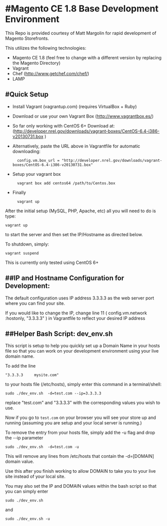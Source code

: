 #Magento CE 1.8 Base Development Environment
========================================

This Repo is provided courtesy of Matt Margolin for rapid development of Magento Storefronts. 

This utilizes the following technologies: 

* Magento CE 1.8 (feel free to change with a different version by replacing the Magento Directory)
* Vagrant 
* Chef (http://www.getchef.com/chef/)
* LAMP


#Quick Setup
-----------
* Install Vagrant (vagrantup.com) (requires VirtualBox + Ruby)
* Download or use your own Vagrant Box (http://www.vagrantbox.es/)
* So far only working with CentOS 6+ Download at: (http://developer.nrel.gov/downloads/vagrant-boxes/CentOS-6.4-i386-v20130731.box	)
* Alternatively, paste the URL above in Vagrantfile for automatic downloading:

		config.vm.box_url = "http://developer.nrel.gov/downloads/vagrant-boxes/CentOS-6.4-i386-v20130731.box"

* Setup your vagrant box

		vagrant box add centos64 /path/to/Centos.box
		
* Finally

		vagrant up 

After the initial setup (MySQL, PHP, Apache, etc) all you will need to do is type:
	
	vagrant up 

to start the server and then set the IP/Hostname as directed below.

To shutdown, simply:

	vagrant suspend

This is currently only tested using CentOS 6+ 



##IP and Hostname Configuration for Development: 
-------------------------------

The default configuration uses IP address 3.3.3.3 as the web server port where you can find your site.

If you would like to change the IP, change line 11 ( config.vm.network :hostonly, "3.3.3.3" ) in Vagrantfile to reflect your desired IP address


##Helper Bash Script: dev_env.sh
-------------------------------

This script is setup to help you quickly set up a Domain Name in your hosts file so that you can work on your development environment using your live domain name.  

To add the line 

	"3.3.3.3	 mysite.com" 

to your hosts file (/etc/hosts), simply enter this command in a terminal/shell:

	sudo ./dev_env.sh  -d=test.com --ip=3.3.3.3

replace "test.com" and "3.3.3.3" with the corresponding values you wish to use.

Now if you go to `test.com` on your browser you will see your store up and running (assuming you are setup and your local server is running.)

To remove the entry from your hosts file, simply add the -u flag and drop the --ip parameter

	sudo ./dev_env.sh  -d=test.com -u
	
This will remove any lines  from /etc/hosts that contain the -d=[DOMAIN] domain value. 

Use this after you finish working to allow DOMAIN to take you to your live site instead of your local site.


You may also set the IP and DOMAIN values within the bash script so that you can simply enter 

	sudo ./dev_env.sh 

and

	sudo ./dev_env.sh -u
